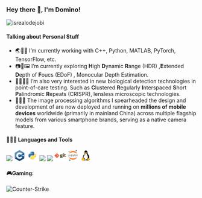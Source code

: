 ### Hey there 👋, I'm Domino!

<p align="left"> <img src="https://komarev.com/ghpvc/?username=Domino2015&label=Profile%20views&color=0e75b6&style=flat" alt="isrealodejobi" />
</p>

#### Talking about Personal Stuff <br />
  - 🌏🧑‍💻  I’m currently working with C++, Python, MATLAB, PyTorch, TensorFlow, etc.
  - 📷🤳🖼️ I’m currently exploring **H**igh **D**ynamic **R**ange (HDR) ,**E**xtended **D**epth of **F**oucs (EDoF) , Monocular Depth Estimation.
  - 🧬👨‍🔬🧪 I’m also very interested in new biological detection technologies in point-of-care testing. Such as **C**lustered **R**egularly **I**nterspaced **S**hort **P**alindromic **R**epeats (CRISPR), lensless microscopic technologies.
  - 📱📱📱 The image processing algorithms I spearheaded the design and development of are now deployed and running on **millions of mobile devices** worldwide (primarily in mainland China) across multiple flagship models from various smartphone brands, serving as a native camera feature.

#### 👨🏻‍💻 Languages and Tools <br />
  <code><img height="30" src="https://en.wikipedia.org/wiki/File:OpenCV_Logo_with_text_svg_version.svg"></code>
  <code><img height="30" src="https://raw.githubusercontent.com/github/explore/80688e429a7d4ef2fca1e82350fe8e3517d3494d/topics/cpp/cpp.png"></code>
  <code><img height="30" src="https://raw.githubusercontent.com/github/explore/80688e429a7d4ef2fca1e82350fe8e3517d3494d/topics/python/python.png"></code>
  <code><img height="30" src="https://pytorch.apachecn.org/img/logo.svg"></code>
  <code><img height="30" src="https://zh.wikipedia.org/wiki/File:TensorFlow_logo.svg"></code>
  <code><img height="30" src="https://raw.githubusercontent.com/github/explore/80688e429a7d4ef2fca1e82350fe8e3517d3494d/topics/git/git.png"></code>
  <code><img height="30" src="https://raw.githubusercontent.com/github/explore/80688e429a7d4ef2fca1e82350fe8e3517d3494d/topics/jupyter-notebook/jupyter-notebook.png"></code>
  <code><img height="30" src="https://raw.githubusercontent.com/github/explore/80688e429a7d4ef2fca1e82350fe8e3517d3494d/topics/linux/linux.png"></code>
  
  
  
  
#### 🎮️Gaming:
  ![Counter-Strike](https://img.shields.io/badge/Counter-Strike-000000?style=flat-square&logo=Counter-Strike&logoColor=white)


  
<!--
**Domino2015/Domino2015** is a ✨ _special_ ✨ repository because its `README.md` (this file) appears on your GitHub profile.

Here are some ideas to get you started:

- 🔭 I’m currently working on ...
- 🌱 I’m currently learning ...
- 👯 I’m looking to collaborate on ...
- 🤔 I’m looking for help with ...
- 💬 Ask me about ...
- 📫 How to reach me: ...
- 😄 Pronouns: ...
- ⚡ Fun fact: ...
-->
